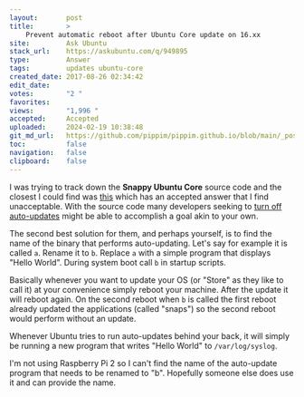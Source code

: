 ```yaml
---
layout:       post
title:        >
    Prevent automatic reboot after Ubuntu Core update on 16.xx
site:         Ask Ubuntu
stack_url:    https://askubuntu.com/q/949895
type:         Answer
tags:         updates ubuntu-core
created_date: 2017-08-26 02:34:42
edit_date:    
votes:        "2 "
favorites:    
views:        "1,996 "
accepted:     Accepted
uploaded:     2024-02-19 10:38:48
git_md_url:   https://github.com/pippim/pippim.github.io/blob/main/_posts/2017/2017-08-26-Prevent-automatic-reboot-after-Ubuntu-Core-update-on-16.xx.md
toc:          false
navigation:   false
clipboard:    false
---
```


I was trying to track down the **Snappy Ubuntu Core** source code and the closest I could find was [this][1] which has an accepted answer that I find unacceptable. With the source code many developers seeking to [turn off auto-updates][2] might be able to accomplish a goal akin to your own.

The second best solution for them, and perhaps yourself, is to find the name of the binary that performs auto-updating. Let's say for example it is called `a`. Rename it to `b`. Replace `a` with a simple program that displays "Hello World". During system boot call `b` in startup scripts.

Basically whenever you want to update your OS (or "Store" as they like to call it) at your convenience simply reboot your machine. After the update it will reboot again. On the second reboot when `b` is called the first reboot already updated the applications (called "snaps") so the second reboot would perform without an update.

Whenever Ubuntu tries to run auto-updates behind your back, it will simply be running a new program that writes "Hello World" to `/var/log/syslog`.

I'm not using Raspberry Pi 2 so I can't find the name of the auto-update program that needs to be renamed to "b". Hopefully someone else does use it and can provide the name.

  [1]: https://askubuntu.com/questions/744273/ubuntu-core-snappy-for-rpi2-source-code
  [2]: https://forum.snapcraft.io/t/disabling-automatic-refresh-for-snap-from-store/707/42
